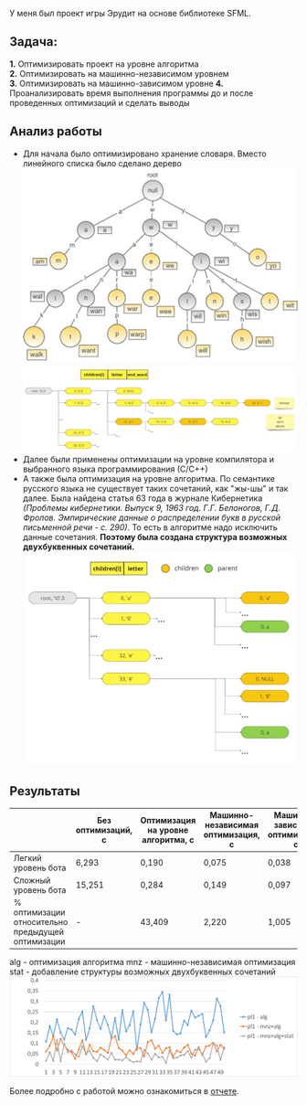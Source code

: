 У меня был проект игры Эрудит на основе библиотеке SFML.
## **Задача:** 
**1.** Оптимизировать проект на уровне алгоритма  
**2.** Оптимизировать на машинно-независимом уровнем  
**3.** Оптимизировать на машинно-зависимом уровне
**4.** Проанализировать время выполнения программы до и после проведенных оптимизаций и сделать выводы
## Анализ работы
 - Для начала было оптимизировано хранение словаря. Вместо линейного списка было сделано дерево
 ![](../../img/Pasted%20image%2020250618193127.png)
 ![](../../img/Pasted%20image%2020250618193914.png)
  - Далее были применены оптимизации на уровне компилятора и выбранного языка программирования (С/С++)
  - А также была оптимизация на уровне алгоритма. По семантике русского языка не существует таких сочетаний, как "жы-шы" и так далее. Была найдена статья 63 года в журнале Кибернетика *(Проблемы кибернетики. Выпуск 9, 1963 год. Г.Г. Белоногов, Г.Д. Фролов. Эмпирические данные о распределении букв в русской письменной речи - с. 290)*. То есть в алгоритме надо исключить данные сочетания. **Поэтому была создана структура возможных двухбуквенных сочетаний.**
   ![](../../img/Pasted%20image%2020250618193945.png)
## Результаты

|                                                   | Без оптимизаций, с | Оптимизация на уровне алгоритма, c | Машинно-независимая оптимизация, c | Машинно-зависимая оптимизация, c |
| ------------------------------------------------- | ------------------ | ---------------------------------- | ---------------------------------- | -------------------------------- |
| Легкий уровень бота                               | 6,293              | 0,190                              | 0,075                              | 0,038                            |
| Сложный уровень бота                              | 15,251             | 0,284                              | 0,149                              | 0,097                            |
| % оптимизации относительно предыдущей оптимизации | -                  | 43,409                             | 2,220                              | 1,005                            |
alg - оптимизация алгоритма
mnz - машинно-независимая оптимизация
stat - добавление структуры возможных двухбуквенных сочетаний
![](../../img/Pasted%20image%2020250618194535.png)

Более подробно с работой можно ознакомиться в [отчете](Otchyot_2024.docx).